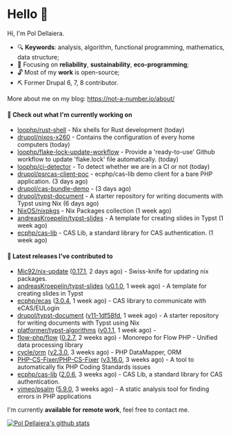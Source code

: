 # Hello 👋

Hi, I'm Pol Dellaiera.

- 🔍 **Keywords**: analysis, algorithm, functional programming, mathematics, data structure;
- 🎯 Focusing on **reliability**, **sustainability**, **eco-programming**;
- 🔓 Most of my **work** is open-source;
- ⛏️ Former Drupal 6, 7, 8 contributor.

More about me on my blog: https://not-a-number.io/about/

#### 👷 Check out what I'm currently working on

- [loophp/rust-shell](https://github.com/loophp/rust-shell) - Nix shells for Rust development (today)
- [drupol/nixos-x260](https://github.com/drupol/nixos-x260) - Contains the configuration of every home computers (today)
- [loophp/flake-lock-update-workflow](https://github.com/loophp/flake-lock-update-workflow) - Provide a &#39;ready-to-use&#39; Github workflow to update &#39;flake.lock&#39; file automatically. (today)
- [loophp/ci-detector](https://github.com/loophp/ci-detector) - To detect whether we are in a CI or not (today)
- [drupol/psrcas-client-poc](https://github.com/drupol/psrcas-client-poc) - ecphp/cas-lib demo client for a bare PHP application. (3 days ago)
- [drupol/cas-bundle-demo](https://github.com/drupol/cas-bundle-demo) -  (3 days ago)
- [drupol/typst-document](https://github.com/drupol/typst-document) - A starter repository for writing documents with Typst using Nix (6 days ago)
- [NixOS/nixpkgs](https://github.com/NixOS/nixpkgs) - Nix Packages collection (1 week ago)
- [andreasKroepelin/typst-slides](https://github.com/andreasKroepelin/typst-slides) - A template for creating slides in Typst (1 week ago)
- [ecphp/cas-lib](https://github.com/ecphp/cas-lib) - CAS Lib, a standard library for CAS authentication. (1 week ago)

#### 🔭 Latest releases I've contributed to

- [Mic92/nix-update](https://github.com/Mic92/nix-update) ([0.17.1](https://github.com/Mic92/nix-update/releases/tag/0.17.1), 2 days ago) - Swiss-knife for updating nix packages.
- [andreasKroepelin/typst-slides](https://github.com/andreasKroepelin/typst-slides) ([v0.1.0](https://github.com/andreasKroepelin/typst-slides/releases/tag/v0.1.0), 1 week ago) - A template for creating slides in Typst
- [ecphp/ecas](https://github.com/ecphp/ecas) ([3.0.4](https://github.com/ecphp/ecas/releases/tag/3.0.4), 1 week ago) - CAS library to communicate with eCAS/EULogin
- [drupol/typst-document](https://github.com/drupol/typst-document) ([v11-1df58fd](https://github.com/drupol/typst-document/releases/tag/v11-1df58fd), 1 week ago) - A starter repository for writing documents with Typst using Nix
- [platformer/typst-algorithms](https://github.com/platformer/typst-algorithms) ([v0.1.1](https://github.com/platformer/typst-algorithms/releases/tag/v0.1.1), 1 week ago) - 
- [flow-php/flow](https://github.com/flow-php/flow) ([0.2.7](https://github.com/flow-php/flow/releases/tag/0.2.7), 2 weeks ago) - Monorepo for Flow PHP - Unified data processing library
- [cycle/orm](https://github.com/cycle/orm) ([v2.3.0](https://github.com/cycle/orm/releases/tag/v2.3.0), 3 weeks ago) - PHP DataMapper, ORM
- [PHP-CS-Fixer/PHP-CS-Fixer](https://github.com/PHP-CS-Fixer/PHP-CS-Fixer) ([v3.16.0](https://github.com/PHP-CS-Fixer/PHP-CS-Fixer/releases/tag/v3.16.0), 3 weeks ago) - A tool to automatically fix PHP Coding Standards issues
- [ecphp/cas-lib](https://github.com/ecphp/cas-lib) ([2.0.6](https://github.com/ecphp/cas-lib/releases/tag/2.0.6), 3 weeks ago) - CAS Lib, a standard library for CAS authentication.
- [vimeo/psalm](https://github.com/vimeo/psalm) ([5.9.0](https://github.com/vimeo/psalm/releases/tag/5.9.0), 3 weeks ago) - A static analysis tool for finding errors in PHP applications

I'm currently **available for remote work**, feel free to contact me.

[![Pol Dellaiera's github stats](https://github-readme-stats.vercel.app/api?username=drupol&count_private=true&show_icons=true)](https://github.com/drupol)
